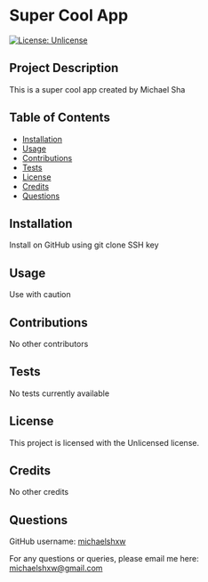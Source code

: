 # Super Cool App
  [![License: Unlicense](https://img.shields.io/badge/license-Unlicense-blue.svg)](http://unlicense.org/)      
  ## Project Description
  This is a super cool app created by Michael Sha 
  ## Table of Contents
  * [Installation](#installation)  
  * [Usage](#usage)
  * [Contributions](#contributions)
  * [Tests](#tests)
  * [License](#license)
  * [Credits](#credits)
  * [Questions](#questions)

  ## Installation 
  Install on GitHub using git clone SSH key
  ## Usage
  Use with caution
  ## Contributions
  No other contributors
  ## Tests 
  No tests currently available
  ## License
  This project is licensed with the Unlicensed license.
  ## Credits
  No other credits
  ## Questions
  GitHub username: [michaelshxw](http://www.github.com/michaelshxw)

  For any questions or queries, please email me here: [michaelshxw@gmail.com](mailto:michaelshxw@gmail.com)